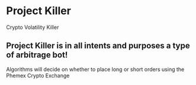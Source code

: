 # Project Killer
Crypto Volatility Killer

## Project Killer is in all intents and purposes a type of arbitrage bot!
Algorithms will decide on whether to place long or short orders using the Phemex Crypto Exchange



